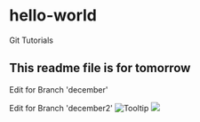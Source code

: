 # hello-world
Git Tutorials

## This readme file is for tomorrow
Edit for Branch 'december'

Edit for Branch 'december2'
![](http://goodesign.in.th/Images/logo_main.png "Tooltip")
![](https://scontent.fbkk1-4.fna.fbcdn.net/v/t1.0-9/15442394_684815138361203_654277037849438047_n.jpg?oh=69fe484383e95f7dfaba00a4f041b3da&oe=58F0F6E2)
